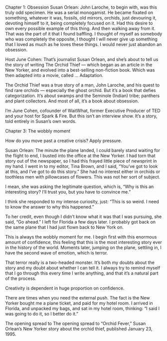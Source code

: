 Chapter 1: Obsession
Susan Orlean: John Laroche, to begin with, was this truly odd specimen. He was a serial monogamist. He became fixated on something, whatever it was, fossils, old mirrors, orchids, just devouring it, devoting himself to it, being completely focused on it. Had this desire to own every possible example of this thing. And then walking away from it. That was the part of it that I found baffling. I thought of myself as somebody who was completely the opposite, I thought I will never give up something that I loved as much as he loves these things. I would never just abandon an obsession.

Host June Cohen: That’s journalist Susan Orlean, and she’s about to tell us the story of writing The Orchid Thief — which began as an article in the New Yorker, and evolved into a best-selling non-fiction book. Which was then adapted into a movie, called … Adaptation.

The Orchid Thief was a true story of a man, John Laroche, and his quest to find rare orchids — especially the ghost orchid. But it’s a book that defies categorization. It’s about swamps and the Seminole (Indian) tribe; panthers and plant collectors. And most of all, it’s a book about obsession. 

I’m June Cohen, cofounder of WaitWhat, former Executive Producer of TED and your host for Spark & Fire. But this isn’t an interview show. It’s a story, told entirely in Susan’s own words.

Chapter 3: The wobbly moment

How do you move past a creative crisis? Apply pressure.

Susan Orlean: The minute the plane landed, I could barely stand waiting for the flight to end, I busted into the office at the New Yorker. I had torn that story out of the newspaper, so I had this frayed little piece of newsprint in my hand. I went in to my editor, Tina Brown, and I said, “You’ve got to look at this, and I’ve got to do this story.” She had no interest either in orchids or toothless men with pillowcases of flowers. This was not her sort of subject. 

I mean, she was asking the legitimate question, which is, “Why is this an interesting story? I’ll trust you, but you have to convince me.”

I think she responded to my intense curiosity, just: “This is so weird. I need to know the answer to why this happened.”

To her credit, even though I didn’t know what it was that I was pursuing, she said, “Go ahead.” I left for Florida a few days later. I probably got back on the same plane that I had just flown back to New York on. 

This is always the wobbly moment for me. I begin first with this enormous amount of confidence, this feeling that this is the most interesting story ever in the history of the world. Moments later, jumping on the plane, settling in, I have the second wave of emotion, which is terror.

That terror really is a two-headed monster. It’s both my doubts about the story and my doubt about whether I can tell it. I always try to remind myself that I go through this every time I write anything, and that it’s a natural part of the process. 

Creativity is dependent in huge proportion on confidence. 

There are times when you need the external push. The fact is the New Yorker bought me a plane ticket, and paid for my hotel room. I arrived in Florida, and unpacked my bags, and sat in my hotel room, thinking: “I said I was going to do it, so I better do it.”

The opening spread to 
The opening spread to “Orchid Fever,” Susan Orlean’s New Yorker story about the orchid thief, published January 23, 1995.